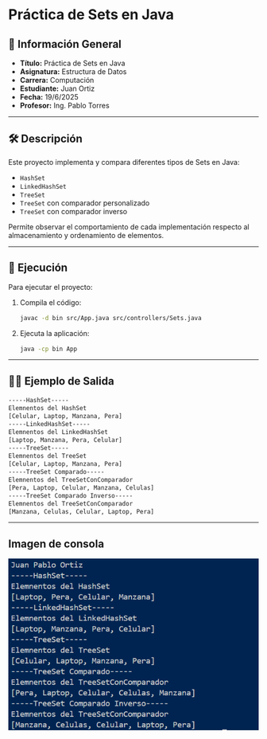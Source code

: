 # Práctica de Sets en Java

## 📌 Información General

- **Título:** Práctica de Sets en Java
- **Asignatura:** Estructura de Datos
- **Carrera:** Computación
- **Estudiante:** Juan Ortiz
- **Fecha:** 19/6/2025
- **Profesor:** Ing. Pablo Torres

---

## 🛠️ Descripción

Este proyecto implementa y compara diferentes tipos de Sets en Java:
- `HashSet`
- `LinkedHashSet`
- `TreeSet`
- `TreeSet` con comparador personalizado
- `TreeSet` con comparador inverso

Permite observar el comportamiento de cada implementación respecto al almacenamiento y ordenamiento de elementos.

---

## 🚀 Ejecución

Para ejecutar el proyecto:

1. Compila el código:
    ```bash
    javac -d bin src/App.java src/controllers/Sets.java
    ```
2. Ejecuta la aplicación:
    ```bash
    java -cp bin App
    ```

---

## 🧑‍💻 Ejemplo de Salida

```plaintext
-----HashSet-----
Elemnentos del HashSet
[Celular, Laptop, Manzana, Pera]
-----LinkedHashSet-----
Elemnentos del LinkedHashSet
[Laptop, Manzana, Pera, Celular]
-----TreeSet-----
Elemnentos del TreeSet
[Celular, Laptop, Manzana, Pera]
-----TreeSet Comparado-----
Elemnentos del TreeSetConComparador
[Pera, Laptop, Celular, Manzana, Celulas]
-----TreeSet Comparado Inverso-----
Elemnentos del TreeSetConComparador
[Manzana, Celulas, Celular, Laptop, Pera]
```

---

## Imagen de consola

![alt text](image.png)